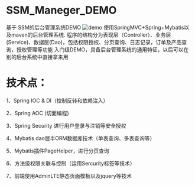 # SSM_Maneger_DEMO
基于 SSM的后台管理系统DEMO
![demo](https://github.com/XiaoZhong233/SSM_Maneger_DEMO/blob/master/demo.PNG)
使用SpringMVC+Spring+Mybatis以及maven的后台管理系统.
程序的结构分为表现层（Controller）、业务层(Service)、数据层(Dao)，包括权限授权、分页查询、日志记录，订单及产品查询，授权管理等功能
入门级DEMO，具备后台管理系统的通用特征，以后可以在别的后台系统中直接拿来用


# 技术点：
1、Spring IOC & DI（控制反转和依赖注入）

2、Spring AOC (切面编程)

3、Spring Security 进行用户登录与注销等安全授权

4、Mybatis dao层半ORM数据库技术（单表查询、多表查询等）

5、Mybatis插件PageHelper，进行分页查询

6、方法级权限关联与控制（运用Sercurity标签等技术）

7、前端使用AdminLTE静态页面模板以及jquery等技术
